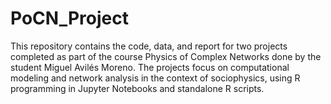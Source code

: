 # PoCN_Project
This repository contains the code, data, and report for two projects completed as part of the course Physics of Complex Networks done by the student Miguel Avilés Moreno. The projects focus on computational modeling and network analysis in the context of sociophysics, using R programming in Jupyter Notebooks and standalone R scripts.
